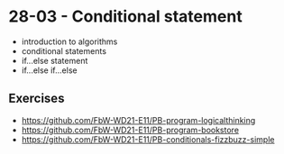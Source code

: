 # 28-03 - Conditional statement

- introduction to algorithms
- conditional statements
- if...else statement
- if...else if...else


## Exercises

- https://github.com/FbW-WD21-E11/PB-program-logicalthinking
- https://github.com/FbW-WD21-E11/PB-program-bookstore
- https://github.com/FbW-WD21-E11/PB-conditionals-fizzbuzz-simple